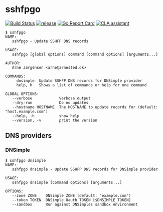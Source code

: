 # sshfpgo

[![Build Status](https://travis-ci.org/arnested/sshfpgo.svg?branch=master)](https://travis-ci.org/arnested/sshfpgo)
[![release](https://github-release-version.herokuapp.com/github/arnested/sshfpgo/release.svg)](https://github.com/arnested/sshfpgo/releases/latest)
[![Go Report Card](https://goreportcard.com/badge/github.com/arnested/sshfpgo)](https://goreportcard.com/report/github.com/arnested/sshfpgo)
[![CLA assistant](https://cla-assistant.io/readme/badge/arnested/sshfpgo)](https://cla-assistant.io/arnested/sshfpgo)

```
$ sshfpgo
NAME:
   sshfpgo - Update SSHFP DNS records

USAGE:
   sshfpgo [global options] command [command options] [arguments...]

AUTHOR:
   Arne Jørgensen <arne@arnested.dk>

COMMANDS:
     dnsimple  Update SSHFP DNS records for DNSimple provider
     help, h   Shows a list of commands or help for one command

GLOBAL OPTIONS:
   --verbose            Verbose output
   --dry-run            Do no updates
   --hostname HOSTNAME  The HOSTNAME to update records for (default: "host.example.com")
   --help, -h           show help
   --version, -v        print the version
```

## DNS providers

### DNSimple

```
$ sshfpgo dnsimple
NAME:
   sshfpgo dnsimple - Update SSHFP DNS records for DNSimple provider

USAGE:
   sshfpgo dnsimple [command options] [arguments...]

OPTIONS:
   --zone ZONE    DNSimple ZONE (default: "example.com")
   --token TOKEN  DNSimple Oauth TOKEN [$DNSIMPLE_TOKEN]
   --sandbox      Run against DNSimples sandbox environment
```
